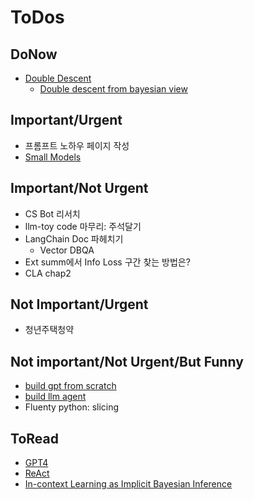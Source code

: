 # ToDos

## DoNow
- [Double Descent](https://arxiv.org/pdf/1912.02292.pdf)
    - [Double descent from bayesian view](https://arxiv.org/pdf/2002.08791.pdf)
    
## Important/Urgent
- 프롬프트 노하우 페이지 작성 
- [Small Models](https://arxiv.org/pdf/1912.02292.pdf)

## Important/Not Urgent
- CS Bot 리서치
- llm-toy code 마무리: 주석달기
- LangChain Doc 파헤치기
    - Vector DBQA  
- Ext summ에서 Info Loss 구간 찾는 방법은?
- CLA chap2

## Not Important/Urgent
- 청년주택청약

## Not important/Not Urgent/But Funny
- [build gpt from scratch](https://youtu.be/kCc8FmEb1nY)
- [build llm agent](https://github.com/junuMoon/llm_agents)
- Fluenty python: slicing

## ToRead
- [GPT4](https://arxiv.org/pdf/2303.08774.pdf)
- [ReAct](https://arxiv.org/pdf/2210.03629.pdf)
- [In-context Learning as Implicit Bayesian Inference](https://arxiv.org/pdf/2111.02080.pdf) 
